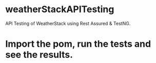 # weatherStackAPITesting
 API Testing of WeatherStack using Rest Assured & TestNG.
 
# Import the pom, run the tests and see the results. 
